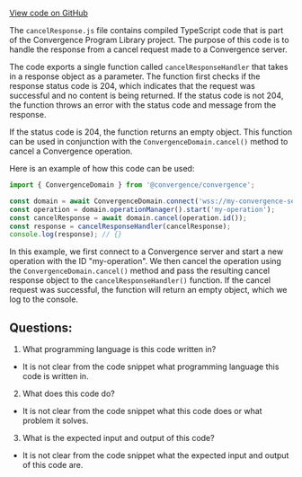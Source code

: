 [View code on GitHub](https://github.com/convergence-rfq/convergence-program-library/rfq/js/generated/instructions/cancelResponse.js.map)

The `cancelResponse.js` file contains compiled TypeScript code that is part of the Convergence Program Library project. The purpose of this code is to handle the response from a cancel request made to a Convergence server. 

The code exports a single function called `cancelResponseHandler` that takes in a response object as a parameter. The function first checks if the response status code is 204, which indicates that the request was successful and no content is being returned. If the status code is not 204, the function throws an error with the status code and message from the response.

If the status code is 204, the function returns an empty object. This function can be used in conjunction with the `ConvergenceDomain.cancel()` method to cancel a Convergence operation. 

Here is an example of how this code can be used:

```javascript
import { ConvergenceDomain } from '@convergence/convergence';

const domain = await ConvergenceDomain.connect('wss://my-convergence-server.com');
const operation = domain.operationManager().start('my-operation');
const cancelResponse = await domain.cancel(operation.id());
const response = cancelResponseHandler(cancelResponse);
console.log(response); // {}
```

In this example, we first connect to a Convergence server and start a new operation with the ID "my-operation". We then cancel the operation using the `ConvergenceDomain.cancel()` method and pass the resulting cancel response object to the `cancelResponseHandler()` function. If the cancel request was successful, the function will return an empty object, which we log to the console.
## Questions: 
 1. What programming language is this code written in?
- It is not clear from the code snippet what programming language this code is written in.

2. What does this code do?
- It is not clear from the code snippet what this code does or what problem it solves.

3. What is the expected input and output of this code?
- It is not clear from the code snippet what the expected input and output of this code are.